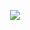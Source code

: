 <p align="center"><img src="https://scontent-hou1-1.cdninstagram.com/v/t51.2885-15/355243347_1015539269441203_4021353216015032903_n.jpg?stp=dst-jpg_e35&_nc_ht=scontent-hou1-1.cdninstagram.com&_nc_cat=107&_nc_ohc=Nuu-UTI58O0AX9jcIh0&edm=ABmJApABAAAA&ccb=7-5&ig_cache_key=MzEyODk3OTIyMDcwNDE1Mzk0MQ%3D%3D.2-ccb7-5&oh=00_AfBmVBc7co9cZwXdZBs97O2gFLGY95LW2Uad8CxT6B1Fig&oe=64B8E71B&_nc_sid=b41fef" /></p>
